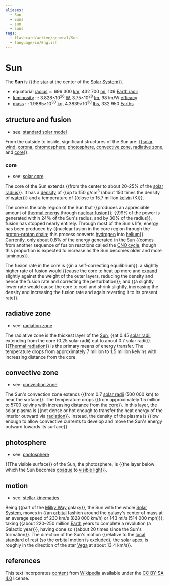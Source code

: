 ```yaml
---
aliases:
  - Sun
  - Suns
  - sun
  - suns
tags:
  - flashcard/active/general/Sun
  - language/in/English
---
```


# Sun

The __Sun__ is {{the [star](star.md) at the center of the [Solar System](Solar%20System.md)}}. <!--SR:!2024-10-11,62,320-->

- equatorial [radius](radius.md) ::: 696&nbsp;300&nbsp;[km](kilometre.md), 432&nbsp;700&nbsp;[mi](mile.md), 109&nbsp;[Earth radii](Earth%20radius.md) <!--SR:!2024-09-17,10,200!2024-12-05,89,280-->
- [luminosity](luminosity.md) ::: 3.828×10<sup>26</sup>&nbsp;[W](watt.md), 3.75×10<sup>28</sup>&nbsp;[lm](lumen%20(unit).md), 98&nbsp;lm/W [efficacy](luminous%20efficacy.md) <!--SR:!2024-11-18,65,240!2024-10-12,53,280-->
- [mass](mass.md) ::: 1.9885×10<sup>30</sup>&nbsp;[kg](kilogram.md), 4.3839×10<sup>30</sup>&nbsp;[lbs](pound%20(mass).md), 332&nbsp;950&nbsp;[Earths](Earth%20mass.md) <!--SR:!2024-09-25,22,220!2024-11-18,77,280-->

## structure and fusion

- see: [standard solar model](standard%20solar%20model.md)

From the outside to inside, significant structures of the Sun are: {{[solar wind](solar%20wind.md), [corona](stellar%20corona.md), [chromosphere](chromosphere.md), [photosphere](#photosphere), [convective zone](#convective%20zone), [radiative zone](#radiative%20zone), and [core](#core)}}. <!--SR:!2024-10-08,47,260-->

### core

- see: [solar core](solar%20core.md)

The core of the Sun extends {{from the center to about 20–25% of the [solar radius](solar%20radius.md)}}. It has a [density](density.md) of {{up to 150 g/cm<sup>3</sup> (about 150 times the density of [water](water.md))}} and a temperature of {{close to 15.7 million [kelvin](Kelvin.md) (K)}}. <!--SR:!2024-10-11,58,300!2024-09-25,48,300!2024-11-28,83,280-->

The core is the only region of the Sun that {{produces an appreciable amount of [thermal energy](thermal%20energy.md) through [nuclear fusion](nuclear%20fusion.md)}}; {{99% of the power is generated within 24% of the Sun's radius, and by 30% of the radius}}, fusion has stopped nearly entirely. Through most of the Sun's life, energy has been produced by {{nuclear fusion in the core region through the [proton–proton chain](proton–proton%20chain.md); this process converts [hydrogen](hydrogen.md) into [helium](helium.md)}}. Currently, only about 0.8% of the energy generated in the Sun {{comes from another sequence of fusion reactions called the [CNO cycle](CNO%20cycle.md), though this proportion is expected to increase as the Sun becomes older and more luminous}}. <!--SR:!2024-09-27,50,300!2024-10-06,53,300!2025-01-03,113,300!2024-10-08,55,300-->

The fusion rate in the core is {{in a self-correcting equilibrium}}: a slightly higher rate of fusion would {{cause the core to heat up more and [expand](thermal%20expansion.md) slightly against the weight of the outer layers, reducing the density and hence the fusion rate and correcting the perturbation}}; and {{a slightly lower rate would cause the core to cool and shrink slightly, increasing the density and increasing the fusion rate and again reverting it to its present rate}}. <!--SR:!2024-10-09,56,300!2024-10-31,78,320!2024-09-27,47,300-->

## radiative zone

- see: [radiation zone](radiation%20zone.md)

The radiative zone is the thickest layer of the [Sun](sun.md), {{at 0.45 [solar radii](solar%20radius.md), extending from the core (0.25 solar radii) out to about 0.7 solar radii}}. {{[Thermal radiation](thermal%20radiation.md)}} is the primary means of energy transfer. The temperature drops from approximately 7 million to 1.5 million kelvins with increasing distance from the core. <!--SR:!2024-10-30,63,280!2024-10-30,77,320-->

## convective zone

- see: [convection zone](convection%20zone.md)

The Sun's convection zone extends {{from 0.7 [solar radii](solar%20radius.md) (500&nbsp;000 km) to near the surface}}. The temperature drops {{from approximately 1.5 million to 5700 [kelvins](Kelvin.md) with increasing distance from the [core](#core)}}. In this layer, the solar plasma is {{not dense or hot enough to transfer the heat energy of the interior outward via [radiation](thermal%20radiation.md)}}. Instead, the density of the plasma is {{low enough to allow convective currents to develop and move the Sun's energy outward towards its surface}}. <!--SR:!2024-11-01,66,280!2024-10-11,58,300!2024-12-06,93,300!2024-10-10,57,300-->

## photosphere

- see: [photosphere](photosphere.md)

{{The visible surface}} of the Sun, the photosphere, is {{the layer below which the Sun becomes [opaque](opacity.md) to [visible light](visible%20light.md)}}. <!--SR:!2024-10-29,76,320!2024-12-27,112,300-->

## motion

- see: [stellar kinematics](stellar%20kinematics.md)

Being {{part of the [Milky Way](Milky%20Way.md) galaxy}}, the Sun with the whole [Solar System](Solar%20System.md), moves in {{an [orbital](orbit.md) fashion around the galaxy's center of mass at an average speed of 230 km/s (828&nbsp;000 km/h) or 143 mi/s (514&nbsp;000 mph)}}, taking {{about 220–250 million [Earth](Earth.md) years to complete a revolution (a Galactic year)}}, having done so {{about 20 times since the Sun's formation}}. The direction of the Sun's motion {{relative to the [local standard of rest](local%20standard%20of%20rest.md) (so the orbital motion is excluded), the [solar apex](solar%20apex.md), is roughly in the direction of the star [Vega](Vega.md) at about 13.4 km/s}}. <!--SR:!2024-09-26,69,310!2024-09-29,33,210!2025-03-08,190,310!2025-02-12,170,310!2024-11-26,85,250-->

## references

This text incorporates [content](https://en.wikipedia.org/wiki/Sun) from [Wikipedia](Wikipedia.md) available under the [CC BY-SA 4.0](https://creativecommons.org/licenses/by-sa/4.0/) license.
